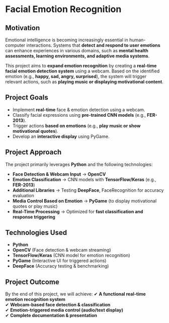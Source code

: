 # Facial Emotion Recognition

## Motivation
Emotional intelligence is becoming increasingly essential in human-computer interactions. Systems that **detect and respond to user emotions** can enhance experiences in various domains, such as **mental health assessments, learning environments, and adaptive media systems**. 

This project aims to **expand emotion recognition** by creating a **real-time facial emotion detection system** using a webcam. Based on the identified emotion (e.g., **happy, sad, angry, surprised**), the system will trigger relevant actions, such as **playing music or displaying motivational content**.

##  Project Goals
- Implement **real-time** face & emotion detection using a webcam.
- Classify facial expressions using **pre-trained CNN models** (e.g., **FER-2013**).
- Trigger actions **based on emotions** (e.g., **play music or show motivational quotes**).
- Develop an **interactive display** using PyGame.

## Project Approach
The project primarily leverages **Python** and the following technologies:
- **Face Detection & Webcam Input** → **OpenCV**
- **Emotion Classification** → CNN models with **TensorFlow/Keras** (e.g., **FER-2013**)
- **Additional Libraries** → Testing **DeepFace**, FaceRecognition for accuracy evaluation
- **Media Control Based on Emotion** → **PyGame** (to display motivational quotes or play music)
- **Real-Time Processing** → Optimized for **fast classification and response triggering**

## Technologies Used
-  **Python**
-  **OpenCV** (Face detection & webcam streaming)
-  **TensorFlow/Keras** (CNN model for emotion recognition)
-  **PyGame** (Interactive UI for triggered actions)
-  **DeepFace** (Accuracy testing & benchmarking)

##  Project Outcome
By the end of this project, we will achieve:
✔ **A functional real-time emotion recognition system**  
✔ **Webcam-based face detection & classification**  
✔ **Emotion-triggered media control (audio/text display)**  
✔ **Complete documentation & presentation**  

